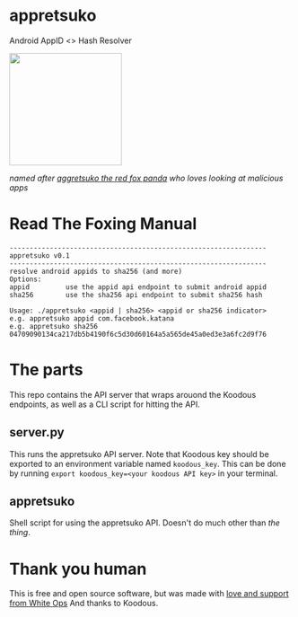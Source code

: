 # appretsuko
Android AppID <> Hash Resolver

<img src="https://repository-images.githubusercontent.com/257831950/a1782380-8440-11ea-9a7a-8a1a7a96e1ff" width=200>


*named after [aggretsuko the red fox panda](https://www.youtube.com/watch?v=1n3xXuEyr40) who loves looking at malicious apps*

# Read The Foxing Manual
```
----------------------------------------------------------------
appretsuko v0.1
----------------------------------------------------------------
resolve android appids to sha256 (and more)
Options:
appid         use the appid api endpoint to submit android appid
sha256        use the sha256 api endpoint to submit sha256 hash

Usage: ./appretsuko <appid | sha256> <appid or sha256 indicator>
e.g. appretsuko appid com.facebook.katana
e.g. appretsuko sha256 04709090134ca217db5b4190f6c5d30d60164a5a565de45a0ed3e3a6fc2d9f76
```

# The parts
This repo contains the API server that wraps arouond the Koodous endpoints, as well as a CLI script for hitting the API.

## server.py
This runs the appretsuko API server.
Note that Koodous key should be exported to an environment variable named `koodous_key`.
This can be done by running `export koodous_key=<your koodous API key>` in your terminal.

## appretsuko
Shell script for using the appretsuko API.
Doesn't do much other than *the thing*.

# Thank you human
This is free and open source software, but was made with [love and support from White Ops](https://whiteops.com)
And thanks to Koodous.